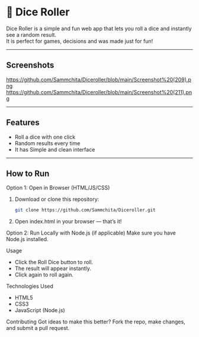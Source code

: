 # 🎲 Dice Roller

Dice Roller is a simple and fun web app that lets you roll a dice and instantly see a random result.  
It is perfect for games, decisions and was made just for fun!

---
## Screenshots
https://github.com/Sammchita/Diceroller/blob/main/Screenshot%20(209).png
https://github.com/Sammchita/Diceroller/blob/main/Screenshot%20(211).png

---

##  Features
- Roll a dice with one click
- Random results every time
- It has Simple and clean interface
---

## How to Run

Option 1: Open in Browser (HTML/JS/CSS)
1. Download or clone this repository:
   ```bash
   git clone https://github.com/Sammchita/Diceroller.git
2. Open index.html in your browser — that’s it!

Option 2: Run Locally with Node.js (if applicable)
Make sure you have Node.js installed.


Usage
- Click the Roll Dice button to roll.
- The result will appear instantly.
- Click again to roll again.

Technologies Used
- HTML5
- CSS3
- JavaScript (Node.js)

Contributing
Got ideas to make this better? Fork the repo, make changes, and submit a pull request.
